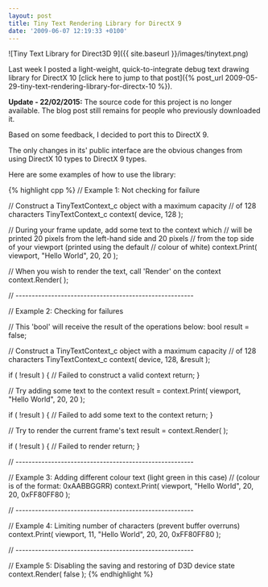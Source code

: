 ```yaml
---
layout: post
title: Tiny Text Rendering Library for DirectX 9
date: '2009-06-07 12:19:33 +0100'
---
```


![Tiny Text Library for Direct3D 9]({{ site.baseurl }}/images/tinytext.png)

Last week I posted a light-weight, quick-to-integrate debug text drawing library for DirectX 10 [click here to jump to that post]({% post_url 2009-05-29-tiny-text-rendering-library-for-directx-10 %}).

**Update - 22/02/2015:** The source code for this project is no longer available. The blog post still remains for people who previously downloaded it.

Based on some feedback, I decided to port this to DirectX 9.

The only changes in its' public interface are the obvious changes from using DirectX 10 types to DirectX 9 types.

Here are some examples of how to use the library:

{% highlight cpp %}
// Example 1: Not checking for failure

// Construct a TinyTextContext_c object with a maximum capacity
// of 128 characters
TinyTextContext_c context( device, 128 );

// During your frame update, add some text to the context which
// will be printed 20 pixels from the left-hand side and 20 pixels
// from the top side of your viewport (printed using the default
// colour of white)
context.Print( viewport, "Hello World", 20, 20 );

// When you wish to render the text, call 'Render' on the context
context.Render( );

// -------------------------------------------------------

// Example 2: Checking for failures

// This 'bool' will receive the result of the operations below:
bool result = false;

// Construct a TinyTextContext_c object with a maximum capacity
// of 128 characters
TinyTextContext_c context( device, 128, &result );

if ( !result )
{
    // Failed to construct a valid context
    return;
}

// Try adding some text to the context
result = context.Print( viewport, "Hello World", 20, 20 );

if ( !result )
{
    // Failed to add some text to the context
    return;
}

// Try to render the current frame's text
result = context.Render( );

if ( !result )
{
    // Failed to render
    return;
}

// -------------------------------------------------------

// Example 3: Adding different colour text (light green in this case)
// (colour is of the format: 0xAABBGGRR)
context.Print( viewport, "Hello World", 20, 20, 0xFF80FF80 );

// -------------------------------------------------------

// Example 4: Limiting number of characters (prevent buffer overruns)
context.Print( viewport, 11, "Hello World", 20, 20, 0xFF80FF80 );

// -------------------------------------------------------

// Example 5: Disabling the saving and restoring of D3D device state
context.Render( false );
{% endhighlight %}
